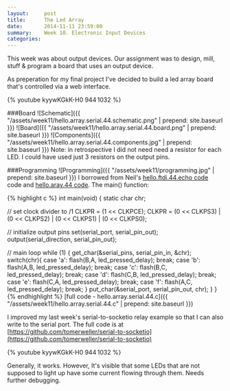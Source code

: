 ```yaml
---
layout:     post
title:      The Led Array
date:       2014-11-11 23:59:00
summary:    Week 10. Electronic Input Devices
categories: 
---
```


This week was about output devices. Our assignment was to design, mill, stuff & program a board that uses an output device.

As preperation for my final project I've decided to build a led array board that's controlled via a web interface.
 
{% youtube kyywKGkK-H0 944 1032 %}

###Board
![Schematic]({{ "/assets/week11/hello.array.serial.44.schematic.png" | prepend: site.baseurl }})
![Board]({{ "/assets/week11/hello.array.serial.44.board.png" | prepend: site.baseurl }})
![Components]({{ "/assets/week11/hello.array.serial.44.components.jpg" | prepend: site.baseurl }})
Note: in retrospective I did not need need a resistor for each LED. I could have used just 3 resistors on the output pins. 

###Programming
![Programming]({{ "/assets/week11/programming.jpg" | prepend: site.baseurl }})
I borrowed from Neil's [hello.ftdi.44.echo code](http://academy.cba.mit.edu/classes/embedded_programming/hello.ftdi.44.echo.c) code and [hello.aray.44 code](http://academy.cba.mit.edu/classes/output_devices/array/hello.array.44.c). The main() function:

{% highlight c %}
int main(void) {
   static char chr;

   // set clock divider to /1
   CLKPR = (1 << CLKPCE);
   CLKPR = (0 << CLKPS3) | (0 << CLKPS2) | (0 << CLKPS1) | (0 << CLKPS0);

   // initialize output pins
   set(serial_port, serial_pin_out);
   output(serial_direction, serial_pin_out);

   // main loop
   while (1) {
      get_char(&serial_pins, serial_pin_in, &chr);
      switch(chr){
         case 'a': flash(B,A, led_pressed_delay); break;
         case 'b': flash(A,B, led_pressed_delay); break;
         case 'c': flash(B,C, led_pressed_delay); break;
         case 'd': flash(C,B, led_pressed_delay); break;
         case 'e': flash(C,A, led_pressed_delay); break;
         case 'f': flash(A,C, led_pressed_delay); break;
      }
      put_char(&serial_port, serial_pin_out, chr);
   }
}
{% endhighlight %}
[full code - hello.array.serial.44.c]({{ "/assets/week11/hello.array.serial.44.c" | prepend: site.baseurl }})

I improved my last week's serial-to-socketio relay example so that I can also write to the serial port. The full code is at [https://github.com/tomerweller/serial-to-socketio](https://github.com/tomerweller/serial-to-socketio)

{% youtube kyywKGkK-H0 944 1032 %}

Generally, it works. However, It's visible that some LEDs that are not supposed to light up have some current flowing through them. Needs further debugging.
